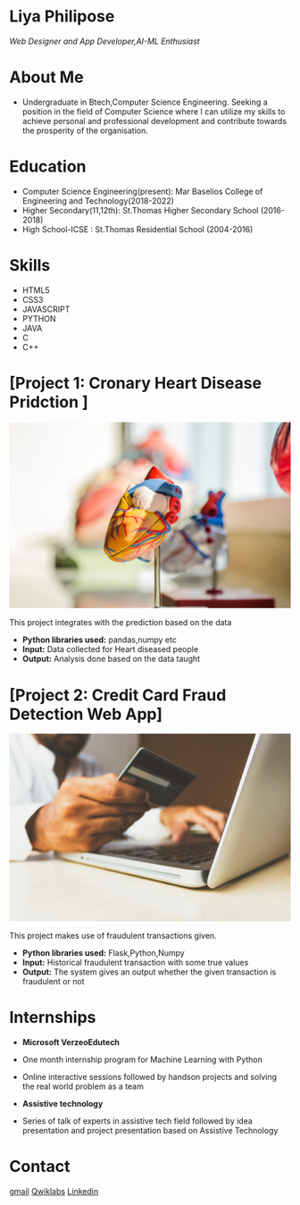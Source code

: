 # Liya Philipose
*Web Designer and App Developer,AI-ML Enthusiast*


# About Me
* Undergraduate in Btech,Computer Science Engineering. Seeking a position in the field of Computer Science where I can utilize my skills to achieve personal and professional development and contribute towards
 the prosperity of the organisation.

# Education
* Computer Science Engineering(present): Mar Baselios College of Engineering and Technology(2018-2022)
* Higher Secondary(11,12th): St.Thomas Higher Secondary School (2016-2018)
* High School-ICSE : St.Thomas Residential School (2004-2016)


# Skills
* HTML5
* CSS3
* JAVASCRIPT
* PYTHON
* JAVA
* C
* C++

# [Project 1: Cronary Heart Disease Pridction ]
![alt text](jesse-orrico-Us3AQvyOP-o-unsplash.jpg)

This project integrates with the prediction based on the data 
* **Python libraries used:** pandas,numpy etc
* **Input:** Data collected for Heart diseased people
* **Output:** Analysis done based on the data taught

# [Project 2: Credit Card Fraud Detection Web App]
![alt text](rupixen-com-Q59HmzK38eQ-unsplash.jpg)



This project makes use of fraudulent transactions given.
* **Python libraries used:** Flask,Python,Numpy
* **Input:** Historical fraudulent transaction with some true values
* **Output:** The system gives an output whether the given transaction is fraudulent or not

# Internships
* **Microsoft VerzeoEdutech**
*  One month internship program for Machine Learning with Python
*  Online interactive sessions followed by handson projects and solving the real world problem as a team

* **Assistive technology**
*  Series of talk of experts in assistive tech field followed by idea presentation and project presentation based on Assistive Technology

# Contact
<a href="https://liyaphilipose2000@gmail.com"> gmail</a>
<a href="https://www.qwiklabs.com/public_profiles/cc6bc0ea-5a49-4ae8-a6dd-28768a1853ce">Qwiklabs</a> 
 <a href="https://www.linkedin.com/in/liya-philipose-570b44198/">Linkedin</a>
